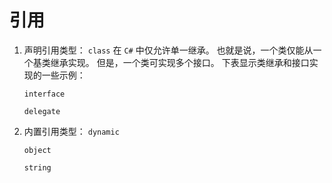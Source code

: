 # 引用

1. 声明引用类型：
   `class`
   在 `C#` 中仅允许单一继承。 也就是说，一个类仅能从一个基类继承实现。
   但是，一个类可实现多个接口。 下表显示类继承和接口实现的一些示例：

   `interface`

   `delegate`

2. 内置引用类型：
   `dynamic`

   `object`

   `string`
